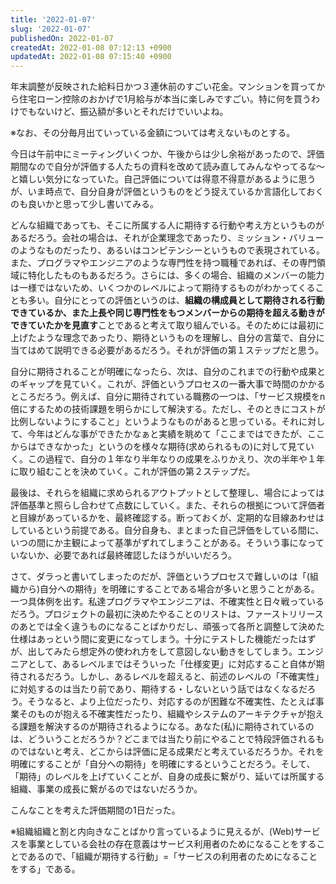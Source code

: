 ```yaml
---
title: '2022-01-07'
slug: '2022-01-07'
publishedOn: 2022-01-07
createdAt: 2022-01-08 07:12:13 +0900
updatedAt: 2022-01-08 07:15:40 +0900
---
```

年末調整が反映された給料日かつ３連休前のすごい花金。マンションを買ってから住宅ローン控除のおかげで1月給与が本当に楽しみですごい。特に何を買うわけでもないけど、振込額が多いとそれだけでいいよね。

※なお、その分毎月出ていっている金額については考えないものとする。

今日は午前中にミーティングいくつか、午後からは少し余裕があったので、評価期間なので自分が評価する人たちの資料を改めて読み直してみんなやってるな～と嬉しい気分になっていた。自己評価については得意不得意があるように思うが、いま時点で、自分自身が評価というものをどう捉えているか言語化しておくのも良いかと思って少し書いてみる。

どんな組織であっても、そこに所属する人に期待する行動や考え方というものがあるだろう。会社の場合は、それが企業理念であったり、ミッション・バリューのようなものだったり、あるいはコンピテンシーというもので表現されている。また、プログラマやエンジニアのような専門性を持つ職種であれば、その専門領域に特化したものもあるだろう。さらには、多くの場合、組織のメンバーの能力は一様ではないため、いくつかのレベルによって期待するものがわかってくることも多い。自分にとっての評価というのは、**組織の構成員として期待される行動できているか、また上長や同じ専門性をもつメンバーからの期待を超える動きができていたかを見直す**ことであると考えて取り組んでいる。そのためには最初に上げたような理念であったり、期待というものを理解し、自分の言葉で、自分に当てはめて説明できる必要があるだろう。それが評価の第１ステップだと思う。

自分に期待されることが明確になったら、次は、自分のこれまでの行動や成果とのギャップを見ていく。これが、評価というプロセスの一番大事で時間のかかるところだろう。例えば、自分に期待されている職務の一つは、「サービス規模をn倍にするための技術課題を明らかにして解決する。ただし、そのときにコストが比例しないようにすること」というようなものがあると思っている。それに対して、今年はどんな事ができたかなぁと実績を眺めて「ここまではできたが、ここからはできなかった」というのを様々な期待(求められるもの)に対して見ていく。この過程で、自分の１年なり半年なりの成果をふりかえり、次の半年や１年に取り組むことを決めていく。これが評価の第２ステップだ。

最後は、それらを組織に求められるアウトプットとして整理し、場合によっては評価基準と照らし合わせて点数にしていく。また、それらの根拠について評価者と目線があっているかを、最終確認する。断っておくが、定期的な目線あわせはしているという前提である。自分自身も、まとまった自己評価をしている間に、いつの間にか主観によって基準がずれてしまうことがある。そういう事になっていないか、必要であれば最終確認したほうがいいだろう。

さて、ダラっと書いてしまったのだが、評価というプロセスで難しいのは「(組織から)自分への期待」を明確にすることである場合が多いと思うことがある。一つ具体例を出す。私達プログラマやエンジニアは、不確実性と日々戦っているだろう。プロジェクトの最初に決めたやることのリストは、ファーストリリースのあとでは全く違うものになることばかりだし、頑張って各所と調整して決めた仕様はあっという間に変更になってしまう。十分にテストした機能だったはずが、出してみたら想定外の使われ方をして意図しない動きをしてしまう。エンジニアとして、あるレベルまではそういった「仕様変更」に対応すること自体が期待されるだろう。しかし、あるレベルを超えると、前述のレベルの「不確実性」に対処するのは当たり前であり、期待する・しないという話ではなくなるだろう。そうなると、より上位だったり、対応するのが困難な不確実性、たとえば事業そのものが抱える不確実性だったり、組織やシステムのアーキテクチャが抱える課題を解決するのが期待されるようになる。あなた(私)に期待されているのは、どういうことだろうか？どこまでは当たり前にやることで特段評価されるものではないと考え、どこからは評価に足る成果だと考えているだろうか。それを明確にすることが「自分への期待」を明確にするということだろう。そして、「期待」のレベルを上げていくことが、自身の成長に繋がり、延いては所属する組織、事業の成長に繋がるのではないだろうか。

こんなことを考えた評価期間の1日だった。

※組織組織と割と内向きなことばかり言っているように見えるが、(Web)サービスを事業としている会社の存在意義はサービス利用者のためになることをすることであるので、「組織が期待する行動」=「サービスの利用者のためになることをする」である。
